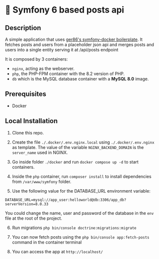 # 🎼 Symfony 6 based posts api

## Description

A simple application that uses [ger86's symfony-docker boilerplate](https://github.com/ger86/symfony-docker). It fetches posts and users from a placeholder json api and merges posts and users into a single entity serving it at /api/posts endpoint

It is composed by 3 containers:

- `nginx`, acting as the webserver.
- `php`, the PHP-FPM container with the 8.2 version of PHP.
- `db` which is the MySQL database container with a **MySQL 8.0** image.

## Prerequisites

- Docker

## Local Installation

1. Clone this repo.

2. Create the file `./.docker/.env.nginx.local` using `./.docker/.env.nginx` as template. The value of the variable `NGINX_BACKEND_DOMAIN` is the `server_name` used in NGINX.

3. Go inside folder `./docker` and run `docker compose up -d` to start containers.

4. Inside the `php` container, run `composer install` to install dependencies from `/var/www/symfony` folder.

5. Use the following value for the DATABASE_URL environment variable:

```
DATABASE_URL=mysql://app_user:helloworld@db:3306/app_db?serverVersion=8.0.33
```
You could change the name, user and password of the database in the `env` file at the root of the project.

6. Run migrations `php bin/console doctrine:migrations:migrate`

7. You can now fetch posts using the `php bin/console app:fetch-posts` command in the container terminal

8. You can access the app at `http://localhost/`




